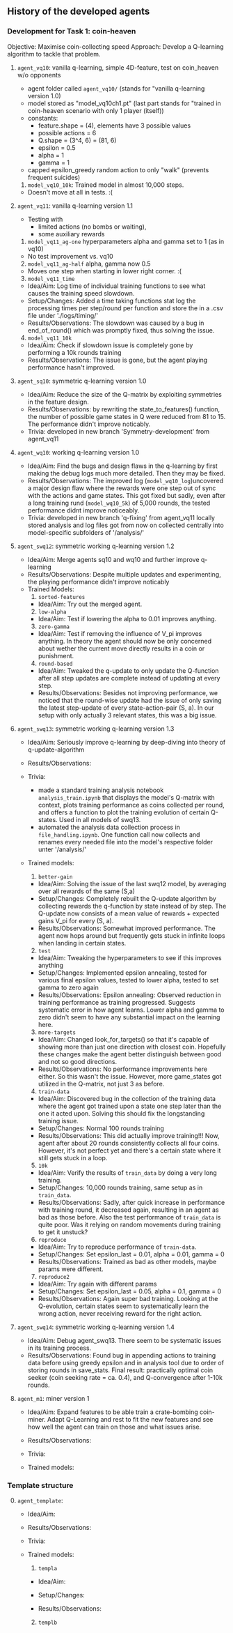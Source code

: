 ## History of the developed agents

### Development for Task 1: coin-heaven
Objective: Maximise coin-collecting speed
Approach: Develop a Q-learning algorithm to tackle that problem.

1. `agent_vq10`: vanilla q-learning, simple 4D-feature, test on coin_heaven w/o opponents
    * agent folder called `agent_vq10/`  (stands for "vanilla q-learning version 1.0)
    * model stored as "model_vq10ch1.pt" (last part stands for "trained in coin-heaven scenario with only 1 player (itself))
    * constants:
      * feature.shape = (4), elements have 3 possible values
      * possible actions = 6
      * Q.shape = (3^4, 6) = (81, 6)
      * epsilon = 0.5
      * alpha   = 1
      * gamma   = 1
    * capped epsilon_greedy random action to only "walk" (prevents frequent suicides)
    1. `model_vq10_10k`: Trained model in almost 10,000 steps.
      * Doesn't move at all in tests. :(

2. `agent_vq11`: vanilla q-learning version 1.1
    * Testing with 
      * limited actions (no bombs or waiting),
      * some auxiliary rewards
    1. `model_vq11_ag-one` hyperparameters alpha and gamma set to 1 (as in vq10)
      * No test improvement vs. vq10
    2. `model_vq11_ag-half` alpha, gamma now 0.5
      * Moves one step when starting in lower right corner. :(
    3. `model_vq11_time`
      * Idea/Aim: 
        Log time of individual training functions to see what causes the training speed slowdown.
      * Setup/Changes: 
        Added a time taking functions stat log the processing times per step/round per function and store the in a .csv file under './logs/timing/'
      * Results/Observations:
        The slowdown was caused by a bug in end_of_round() which was promptly fixed, thus solving the issue.
    4. `model_vq11_10k`
      * Idea/Aim: 
        Check if slowdown issue is completely gone by performing a 10k rounds training
      * Results/Observations:
        The issue is gone, but the agent playing performance hasn't improved.

3. `agent_sq10`: symmetric q-learning version 1.0
    * Idea/Aim: 
      Reduce the size of the Q-matrix by exploiting symmetries in the feature design.
    * Results/Observations:
      by rewriting the state_to_features() function, the number of possible game states in Q were reduced from 81 to 15.
      The performance didn't improve noticably.
    * Trivia: 
      developed in new branch 'Symmetry-development' from agent_vq11

4. `agent_wq10`: working q-learning version 1.0
    * Idea/Aim:
      Find the bugs and design flaws in the q-learning by first making the debug logs much more detailed. Then they may be fixed.
    * Results/Observations:
      The improved log (`model_wq10_log`)uncovered a major design flaw where the rewards were one step out of sync with the actions and game states. This got fixed but sadly, even after a long training rund (`model_wq10_5k`) of 5,000 rounds, the tested performance didnt improve noticeably.
    * Trivia: 
      developed in new branch 'q-fixing' from agent_vq11
      locally stored analysis and log files got from now on collected centrally into model-specific subfolders of '/analysis/'
     
5. `agent_swq12`: symmetric working q-learning version 1.2
    * Idea/Aim:
      Merge agents sq10 and wq10 and further improve q-learning
    * Results/Observations:
      Despite multiple updates and experimenting, the playing performance didn't improve noticably
    * Trained Models:
      1. `sorted-features`
        * Idea/Aim:
          Try out the merged agent.
      2. `low-alpha`
        * Idea/Aim:
          Test if lowering the alpha to 0.01 improves anything.
      3. `zero-gamma`
        * Idea/Aim:
          Test if removing the influence of V_pi improves anything. In theory the agent should now be only concerned about wether the current move directly results in a coin or punishment.
      4. `round-based`
        * Idea/Aim:
          Tweaked the q-update to only update the Q-function after all step updates are complete instead of updating at every step.
        * Results/Observations:
          Besides not improving performance, we noticed that the round-wise update had the issue of only saving the latest step-update of every state-action-pair (S, a). In our setup with only actually 3 relevant states, this was a big issue.

6. `agent_swq13`: symmetric working q-learning version 1.3
    * Idea/Aim:
      Seriously improve q-learning by deep-diving into theory of q-update-algorithm
    * Results/Observations:
      
    * Trivia:
      * made a standard training analysis notebook
        `analysis_train.ipynb` that displays the model's Q-matrix with context, plots training performance as coins collected per round, and offers a function to plot the training evolution of certain Q-states. Used in all models of swq13.
      * automated the analysis data collection process
        in `file_handling.ipynb`. One function call now collects and renames every needed file into the model's respective folder unter '/analysis/'
    * Trained models:
      1. `better-gain`
        * Idea/Aim:
          Solving the issue of the last swq12 model, by averaging over all rewards of the same (S,a)
        * Setup/Changes: 
          Completely rebuilt the Q-update algorithm by collecting rewards the q-function by state instead of by step.
          The Q-update now consists of a mean value of rewards + expected gains V_pi for every (S, a).
        * Results/Observations:
          Somewhat improved performance. The agent now hops around but frequently gets stuck in infinite loops when landing in certain states.
      2. `test`
        * Idea/Aim:
          Tweaking the hyperparameters to see if this improves anything
        * Setup/Changes:
          Implemented epsilon annealing, tested for various final epsilon values, 
          tested to lower alpha,
          tested to set gamma to zero again
        * Results/Observations:
          Epsilon annealing: Observed reduction in training performance as training progressed. Suggests systematic error in how agent learns.
          Lower alpha and gamma to zero didn't seem to have any substantial impact on the learning here.
      3. `more-targets`
        * Idea/Aim: 
          Changed look_for_targets() so that it's capable of showing more than just one direction with closest coin. Hopefully these changes make the agent better distinguish between good and not so good directions.
        * Results/Observations: 
          No performance improvements here either. So this wasn't the issue. However, more game_states got utilized in the Q-matrix, not just 3 as before.
      4. `train-data`
        * Idea/Aim:
          Discovered bug in the collection of the training data where the agent got trained upon a state one step later than the one it acted upon. Solving this should fix the longstanding training issue.
        * Setup/Changes:
          Normal 100 rounds training
        * Results/Observations:
          This did actually improve training!!! Now, agent after about 20 rounds consistently collects all four coins. However, it's not perfect yet and there's a certain state where it still gets stuck in a loop.
      5. `10k`
        * Idea/Aim: 
          Verify the results of `train_data` by doing a very long training.
        * Setup/Changes:
          10,000 rounds training, same setup as in `train_data`.
        * Results/Observations:
          Sadly, after quick increase in performance with training round, it decreased again, resulting in an agent as bad as those before. Also the test performance of `train_data` is quite poor. Was it relying on random movements during training to get it unstuck?
      6. `reproduce`
        * Idea/Aim: 
          Try to reproduce performance of `train-data`. 
        * Setup/Changes:
          Set epsilon_last = 0.01, alpha = 0.01, gamma = 0
        * Results/Observations:
          Trained as bad as other models, maybe params were different.
      7. `reproduce2`
        * Idea/Aim: 
          Try again with different params
        * Setup/Changes:
          Set epsilon_last = 0.05, alpha = 0.1, gamma = 0
        * Results/Observations:
          Again super bad training. Looking at the Q-evolution, certain states seem to systematically learn the wrong action, never receiving reward for the right action.


7. `agent_swq14`: symmetric working q-learning version 1.4
    * Idea/Aim:
      Debug agent_swq13. There seem to be systematic issues in its training process.
    * Results/Observations:
      Found bug in appending actions to training data before using greedy epsilon and in analysis tool due to order of storing rounds in save_stats.
      Final result: practically optimal coin seeker (coin seeking rate = ca. 0.4), and Q-convergence after 1-10k rounds.

8. `agent_m1`: miner version 1
    * Idea/Aim:
      Expand features to be able train a crate-bombing coin-miner. Adapt Q-Learning and rest to fit the new features and see how well the agent can train on those and what issues arise.
    * Results/Observations:
      
    * Trivia:
      
    * Trained models:


### Template structure
0. `agent_template`:
    * Idea/Aim:
      
    * Results/Observations:
      
    * Trivia:
      
    * Trained models:
      1. `templa`
        * Idea/Aim:
        
        * Setup/Changes: 
        
        * Results/Observations:
        
      2. `templb`  


